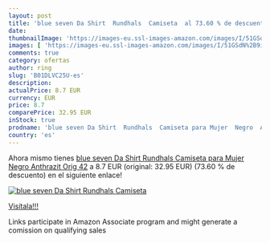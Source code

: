 ```yaml
---
layout: post
title: 'blue seven Da Shirt  Rundhals  Camiseta  al 73.60 % de descuento'
date: 
thumbnailImage: 'https://images-eu.ssl-images-amazon.com/images/I/51GSdN%2B9iOL._SL200_.jpg'
images: [ 'https://images-eu.ssl-images-amazon.com/images/I/51GSdN%2B9iOL._SL200_.jpg' ]
comments: true
category: ofertas
author: ring
slug: 'B01DLVC25U-es'
description:
actualPrice: 8.7 EUR
currency: EUR
price: 8.7
comparePrice: 32.95 EUR
inStock: true
prodname: 'blue seven Da Shirt  Rundhals  Camiseta para Mujer  Negro  Anthrazit Orig  42'
country: 'es'
---
```


Ahora mismo tienes [blue seven Da Shirt  Rundhals  Camiseta para Mujer  Negro  Anthrazit Orig  42](https://www.amazon.es/dp/B01DLVC25U/?tag=tolees-21) a 8.7 EUR (original: 32.95 EUR) (73.60 %  de descuento) en el siguiente enlace!

[![blue seven Da Shirt  Rundhals  Camiseta ](https://images-eu.ssl-images-amazon.com/images/I/51GSdN%2B9iOL._SL200_.jpg)](https://www.amazon.es/dp/B01DLVC25U/?tag=tolees-21)

[Visítala!!!](https://www.amazon.es/dp/B01DLVC25U/?tag=tolees-21)

Links participate in Amazon Associate program and might generate a comission on qualifying sales

